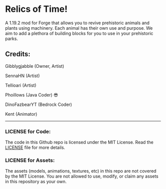 # Relics of Time!
A 1.19.2 mod for Forge that allows you to revive prehistoric animals and plants using machinery. Each animal has their own use and purpose. We aim to add a plethora of building blocks for you to use in your prehistoric parks.

## Credits:
Gibblygjabble (Owner, Artist)

SennaHN (Artist)

Tellioari (Artist)

Phoillows (Java Coder) 😎

DinoFazbearYT (Bedrock Coder)

Kent (Animator)

---

### LICENSE for Code:

The code in this Github repo is licensed under the MIT License. Read the [LICENSE](LICENSE.md) file for more details.

### LICENSE for Assets:

The assets (models, animations, textures, etc) in this repo are not covered by the MIT License. You are not allowed to use, modify, or claim any assets in this repository as your own.
